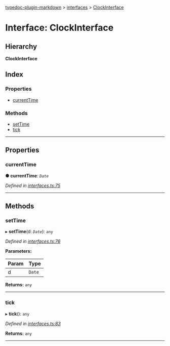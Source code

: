 [typedoc-plugin-markdown](../README.md) > [interfaces](../modules/interfaces.md) > [ClockInterface](../interfaces/interfaces.clockinterface.md)

# Interface: ClockInterface

## Hierarchy

**ClockInterface**

## Index

### Properties

* [currentTime](interfaces.clockinterface.md#markdown-header-currenttime)

### Methods

* [setTime](interfaces.clockinterface.md#markdown-header-settime)
* [tick](interfaces.clockinterface.md#markdown-header-tick)

---

## Properties

###  currentTime

**● currentTime**: *`Date`*

*Defined in [interfaces.ts:75](https://bitbucket.org/owner/repository_name/src/master/interfaces.ts?fileviewer&amp;#x3D;file-view-default#interfaces.ts-75)*

___

## Methods

###  setTime

▸ **setTime**(d: *`Date`*): `any`

*Defined in [interfaces.ts:76](https://bitbucket.org/owner/repository_name/src/master/interfaces.ts?fileviewer&amp;#x3D;file-view-default#interfaces.ts-76)*

**Parameters:**

| Param | Type |
| ------ | ------ |
| d | `Date` |

**Returns:** `any`

___

###  tick

▸ **tick**(): `any`

*Defined in [interfaces.ts:83](https://bitbucket.org/owner/repository_name/src/master/interfaces.ts?fileviewer&amp;#x3D;file-view-default#interfaces.ts-83)*

**Returns:** `any`

___

